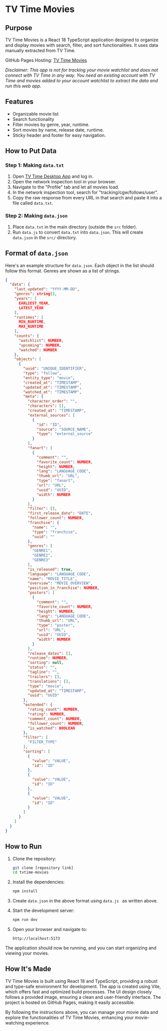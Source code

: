 # TV Time Movies

## Purpose

TV Time Movies is a React 18 TypeScript application designed to organize and display movies with search, filter, and sort functionalities. It uses data manually extracted from TV Time.

GitHub Pages Hosting: [TV Time Movies](https://pawasagrwl.github.io/tvtime-movies/)

*Disclaimer: This app is not for tracking your movie watchlist and does not connect with TV Time in any way. You need an existing account with TV Time and movies added to your account watchlist to extract the data and run this web app.*

## Features

- Organizable movie list
- Search functionality
- Filter movies by genre, year, runtime.
- Sort movies by name, release date, runtime.
- Sticky header and footer for easy navigation.

## How to Put Data

### Step 1: Making `data.txt`

1. Open [TV Time Desktop App](app.tvtime.com) and log in.
2. Open the network inspection tool in your browser.
3. Navigate to the "Profile" tab and let all movies load.
4. In the network inspection tool, search for "tracking/cgw/follows/user".
5. Copy the raw response from every URL in that search and paste it into a file called `data.txt`.

### Step 2: Making `data.json`

1. Place `data.txt` in the main directory (outside the `src` folder).
2. Run `data.js` to convert `data.txt` into `data.json`. This will create `data.json` in the `src/` directory.

## Format of `data.json`

Here's an example structure for `data.json`. Each object in the list should follow this format. Genres are shown as a list of strings.

```json
{
  "data": {
    "last_updated": "YYYY-MM-DD",
    "genres": string[],
    "years": [
      EARLIEST_YEAR,
      LATEST_YEAR
    ],
    "runtimes": [
      MIN_RUNTIME,
      MAX_RUNTIME
    ],
    "counts": {
      "watchlist": NUMBER,
      "upcoming": NUMBER,
      "watched": NUMBER
    },
    "objects": [
      {
        "uuid": "UNIQUE_IDENTIFIER",
        "type": "follow",
        "entity_type": "movie",
        "created_at": "TIMESTAMP",
        "updated_at": "TIMESTAMP",
        "watched_at": "TIMESTAMP",
        "meta": {
          "character_order": "",
          "characters": [],
          "created_at": "TIMESTAMP",
          "external_sources": [
            {
              "id": "ID",
              "source": "SOURCE_NAME",
              "type": "external_source"
            }
          ],
          "fanart": [
            {
              "comment": "",
              "favorite_count": NUMBER,
              "height": NUMBER,
              "lang": "LANGUAGE_CODE",
              "thumb_url": "URL",
              "type": "fanart",
              "url": "URL",
              "uuid": "UUID",
              "width": NUMBER
            }
          ],
          "filter": [],
          "first_release_date": "DATE",
          "follower_count": NUMBER,
          "franchise": {
            "name": "",
            "type": "franchise",
            "uuid": ""
          },
          "genres": [
            "GENRE1",
            "GENRE2",
            "GENRE3"
          ],
          "is_released": true,
          "language": "LANGUAGE_CODE",
          "name": "MOVIE_TITLE",
          "overview": "MOVIE_OVERVIEW",
          "position_in_franchise": NUMBER,
          "posters": [
            {
              "comment": "",
              "favorite_count": NUMBER,
              "height": NUMBER,
              "lang": "LANGUAGE_CODE",
              "thumb_url": "URL",
              "type": "poster",
              "url": "URL",
              "uuid": "UUID",
              "width": NUMBER
            }
          ],
          "release_dates": [],
          "runtime": NUMBER,
          "sorting": null,
          "status": "",
          "tagline": "",
          "trailers": [],
          "translations": [],
          "type": "movie",
          "updated_at": "TIMESTAMP",
          "uuid": "UUID"
        },
        "extended": {
          "rating_count": NUMBER,
          "rating": NUMBER,
          "comment_count": NUMBER,
          "follower_count": NUMBER,
          "is_watched": BOOLEAN
        },
        "filter": [
          "FILTER_TYPE"
        ],
        "sorting": [
          {
            "value": "VALUE",
            "id": "ID"
          },
          {
            "value": "VALUE",
            "id": "ID"
          },
          {
            "value": "VALUE",
            "id": "ID"
          }
        ]
      }
    ]
  }
}
```

## How to Run

1. Clone the repository:

   ```sh
   git clone [repository link]
   cd tvtime-movies
   ```

2. Install the dependencies:

   ```sh
   npm install
   ```
3. Create `data.json` in the above format using `data.js ` as written above.

4. Start the development server:

   ```sh
   npm run dev
   ```
5. Open your browser and navigate to:
   ```
   http://localhost:5173
   ```

The application should now be running, and you can start organizing and viewing your movies.

## How It's Made

TV Time Movies is built using React 18 and TypeScript, providing a robust and type-safe environment for development. The app is created using Vite, which offers fast and optimized build processes. The UI design closely follows a provided image, ensuring a clean and user-friendly interface. The project is hosted on GitHub Pages, making it easily accessible.

By following the instructions above, you can manage your movie data and explore the functionalities of TV Time Movies, enhancing your movie-watching experience.

